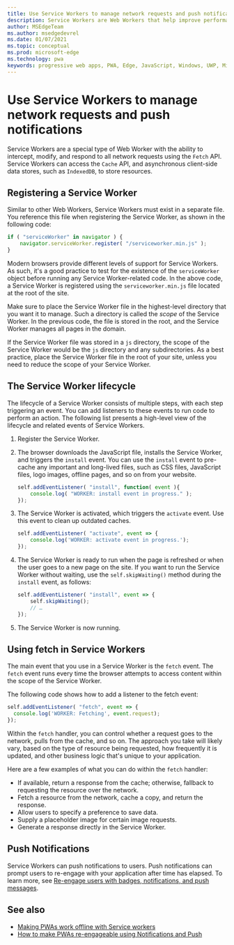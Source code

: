 ```yaml
---
title: Use Service Workers to manage network requests and push notifications
description: Service Workers are Web Workers that help improve performance, respond to varying network conditions, and increase connectivity with your web application.
author: MSEdgeTeam
ms.author: msedgedevrel
ms.date: 01/07/2021
ms.topic: conceptual
ms.prod: microsoft-edge
ms.technology: pwa
keywords: progressive web apps, PWA, Edge, JavaScript, Windows, UWP, Microsoft Store
---
```

# Use Service Workers to manage network requests and push notifications

Service Workers are a special type of Web Worker with the ability to intercept, modify, and respond to all network requests using the `Fetch` API.  Service Workers can access the `Cache` API, and asynchronous client-side data stores, such as `IndexedDB`, to store resources.


<!-- ====================================================================== -->
## Registering a Service Worker

Similar to other Web Workers, Service Workers must exist in a separate file. You reference this file when registering the Service Worker, as shown in the following code:

```javascript
if ( "serviceWorker" in navigator ) {
    navigator.serviceWorker.register( "/serviceworker.min.js" );
}
```

Modern browsers provide different levels of support for Service Workers. As such, it's a good practice to test for the existence of the `serviceWorker` object before running any Service Worker-related code. In the above code, a Service Worker is registered using the `serviceworker.min.js` file located at the root of the site.

Make sure to place the Service Worker file in the highest-level directory that you want it to manage.  Such a directory is called the _scope_ of the Service Worker.  In the previous code, the file is stored in the root, and the Service Worker manages all pages in the domain.

If the Service Worker file was stored in a `js` directory, the scope of the Service Worker would be the `js` directory and any subdirectories.  As a best practice, place the Service Worker file in the root of your site, unless you need to reduce the scope of your Service Worker.


<!-- ====================================================================== -->
## The Service Worker lifecycle

The lifecycle of a Service Worker consists of multiple steps, with each step triggering an event. You can add listeners to these events to run code to perform an action. The following list presents a high-level view of the lifecycle and related events of Service Workers.

1.  Register the Service Worker.

1.  The browser downloads the JavaScript file, installs the Service Worker, and triggers the `install` event. You can use the `install` event to pre-cache any important and long-lived files, such as CSS files, JavaScript files, logo images, offline pages, and so on from your website.

    ```javascript
    self.addEventListener( "install", function( event ){
        console.log( "WORKER: install event in progress." );
    });
    ```

1.  The Service Worker is activated, which triggers the `activate` event.  Use this event to clean up outdated caches.

    ```javascript
    self.addEventListener( "activate", event => {
        console.log('WORKER: activate event in progress.');
    });
    ```

1.  The Service Worker is ready to run when the page is refreshed or when the user goes to a new page on the site. If you want to run the Service Worker without waiting, use the `self.skipWaiting()` method during the `install` event, as follows:

    ```javascript
    self.addEventListener( "install", event => {
        self.skipWaiting();
        // …
    });
    ```

1.  The Service Worker is now running.


<!-- ====================================================================== -->
## Using fetch in Service Workers

The main event that you use in a Service Worker is the `fetch` event.  The `fetch` event runs every time the browser attempts to access content within the scope of the Service Worker.

The following code shows how to add a listener to the fetch event:

```javascript
self.addEventListener( "fetch", event => {
  console.log('WORKER: Fetching', event.request);
});
```

Within the `fetch` handler, you can control whether a request goes to the network, pulls from the cache, and so on.  The approach you take will likely vary, based on the type of resource being requested, how frequently it is updated, and other business logic that's unique to your application.

Here are a few examples of what you can do within the `fetch` handler:

*   If available, return a response from the cache; otherwise, fallback to requesting the resource over the network.
*   Fetch a resource from the network, cache a copy, and return the response.
*   Allow users to specify a preference to save data.
*   Supply a placeholder image for certain image requests.
*   Generate a response directly in the Service Worker.


<!-- ====================================================================== -->
## Push Notifications

Service Workers can push notifications to users.  Push notifications can prompt users to re-engage with your application after time has elapsed.  To learn more, see [Re-engage users with badges, notifications, and push messages](./notifications-badges.md).


<!-- ====================================================================== -->
## See also

*   [Making PWAs work offline with Service workers](https://developer.mozilla.org/docs/Web/Progressive_web_apps/Offline_Service_workers)
*   [How to make PWAs re-engageable using Notifications and Push](https://developer.mozilla.org/docs/Web/Progressive_web_apps/Re-engageable_Notifications_Push)
